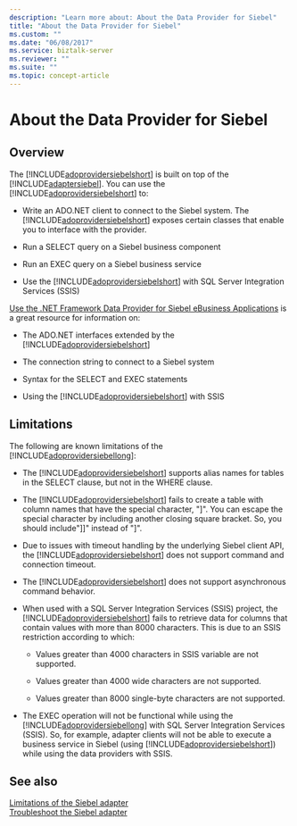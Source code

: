 ```yaml
---
description: "Learn more about: About the Data Provider for Siebel"
title: "About the Data Provider for Siebel"
ms.custom: ""
ms.date: "06/08/2017"
ms.service: biztalk-server
ms.reviewer: ""
ms.suite: ""
ms.topic: concept-article
---
```

# About the Data Provider for Siebel
## Overview
The [!INCLUDE[adoprovidersiebelshort](../../includes/adoprovidersiebelshort-md.md)] is built on top of the [!INCLUDE[adaptersiebel](../../includes/adaptersiebel-md.md)]. You can use the [!INCLUDE[adoprovidersiebelshort](../../includes/adoprovidersiebelshort-md.md)] to:  
  
- Write an ADO.NET client to connect to the Siebel system. The [!INCLUDE[adoprovidersiebelshort](../../includes/adoprovidersiebelshort-md.md)] exposes certain classes that enable you to interface with the provider.  
  
- Run a SELECT query on a Siebel business component
  
- Run an EXEC query on a Siebel business service
  
- Use the [!INCLUDE[adoprovidersiebelshort](../../includes/adoprovidersiebelshort-md.md)] with SQL Server Integration Services (SSIS)
  
[Use  the .NET Framework Data Provider for Siebel eBusiness Applications](../../adapters-and-accelerators/adapter-siebel/use-the-net-framework-data-provider-for-siebel-ebusiness-applications.md) is a great resource for information on:  
  
- The ADO.NET interfaces extended by the [!INCLUDE[adoprovidersiebelshort](../../includes/adoprovidersiebelshort-md.md)]  
  
- The connection string to connect to a Siebel system  
  
- Syntax for the SELECT and EXEC statements  
  
- Using the [!INCLUDE[adoprovidersiebelshort](../../includes/adoprovidersiebelshort-md.md)] with SSIS  
  
## Limitations
The following are known limitations of the [!INCLUDE[adoprovidersiebellong](../../includes/adoprovidersiebellong-md.md)]:  
  
- The [!INCLUDE[adoprovidersiebelshort](../../includes/adoprovidersiebelshort-md.md)] supports alias names for tables in the SELECT clause, but not in the WHERE clause.  
  
- The [!INCLUDE[adoprovidersiebelshort](../../includes/adoprovidersiebelshort-md.md)] fails to create a table with column names that have the special character, "]". You can escape the special character by including another closing square bracket. So, you should include"]]" instead of "]".  
  
- Due to issues with timeout handling by the underlying Siebel client API, the [!INCLUDE[adoprovidersiebelshort](../../includes/adoprovidersiebelshort-md.md)] does not support command and connection timeout.  
  
- The [!INCLUDE[adoprovidersiebelshort](../../includes/adoprovidersiebelshort-md.md)] does not support asynchronous command behavior.  
  
- When used with a SQL Server Integration Services (SSIS) project, the [!INCLUDE[adoprovidersiebelshort](../../includes/adoprovidersiebelshort-md.md)] fails to retrieve data for columns that contain values with more than 8000 characters. This is due to an SSIS restriction according to which:  
  
  -   Values greater than 4000 characters in SSIS variable are not supported.  
  
  -   Values greater than 4000 wide characters are not supported.  
  
  -   Values greater than 8000 single-byte characters are not supported.  
  
- The EXEC operation will not be functional while using the [!INCLUDE[adoprovidersiebellong](../../includes/adoprovidersiebellong-md.md)] with SQL Server Integration Services (SSIS). So, for example, adapter clients will not be able to execute a business service in Siebel (using [!INCLUDE[adoprovidersiebelshort](../../includes/adoprovidersiebelshort-md.md)]) while using the data providers with SSIS. 

## See also
[Limitations of the Siebel adapter](../../adapters-and-accelerators/adapter-siebel/limitations-of-biztalk-adapter-for-siebel-ebusiness-applications.md)  
[Troubleshoot the Siebel adapter](../../adapters-and-accelerators/adapter-siebel/troubleshoot-the-siebel-adapter.md)
